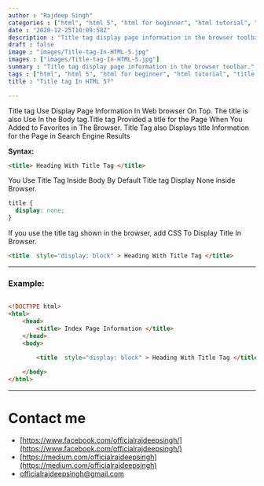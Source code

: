 ```yaml
---
author : "Rajdeep Singh"
categories : ["html", "html 5", "html for beginner", "html tutorial", "title tag", "html title tag"]
date : "2020-12-25T10:09:58Z"
description : "Title tag display page information in the browser toolbar."
draft : false
image : "images/Title-tag-In-HTML-5.jpg"
images : ["images/Title-tag-In-HTML-5.jpg"]
summary : "Title tag display page information in the browser toolbar."
tags : ["html", "html 5", "html for beginner", "html tutorial", "title tag", "html title tag"]
title : "Title tag In HTML 5?"

---
```




Title tag Use Display Page Information In Web browser On Top. The title is also Use In the Body tag.Title tag Provided a title for the Page When You Added to Favorites in The Browser. Title Tag also Displays title Information for the Page in Search Engine Results

**Syntax:**

```html
<title> Heading With Title Tag </title>
```



You Use Title Tag Inside Body By Default Title tag Display None inside Browser.

```css
title {
  display: none;
}
```



If you use the title tag shown in the browser, add CSS To Display Title In Browser.

```html
<title  style="display: block" > Heading With Title Tag </title>
```

---

### Example:

```html

<!DOCTYPE html>
<html>
	<head>
		<title> Index Page Information </title>
	</head>
	<body>
	
		<title  style="display: block" > Heading With Title Tag </title>

	</body>
</html>

```

---

# Contact me

* [https://www.facebook.com/officialrajdeepsingh/](https://www.facebook.com/officialrajdeepsingh/)
* [https://medium.com/officialrajdeepsingh](https://medium.com/officialrajdeepsingh)
* [officialrajdeepsingh@gmail.com](mailto:officialrajdeepsingh@gmail.com)



